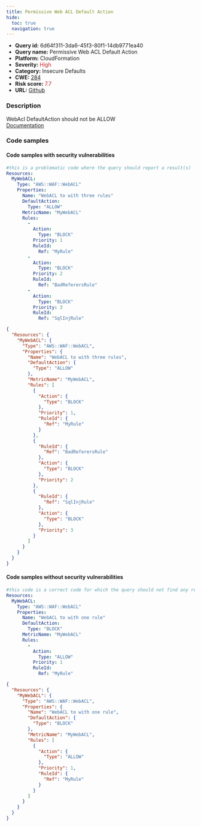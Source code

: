 ```yaml
---
title: Permissive Web ACL Default Action
hide:
  toc: true
  navigation: true
---
```


<style>
  .highlight .hll {
    background-color: #ff171742;
  }
  .md-content {
    max-width: 1100px;
    margin: 0 auto;
  }
</style>

-   **Query id:** 6d64f311-3da6-45f3-80f1-14db9771ea40
-   **Query name:** Permissive Web ACL Default Action
-   **Platform:** CloudFormation
-   **Severity:** <span style="color:#bb2124">High</span>
-   **Category:** Insecure Defaults
-   **CWE:** <a href="https://cwe.mitre.org/data/definitions/284.html" onclick="newWindowOpenerSafe(event, 'https://cwe.mitre.org/data/definitions/284.html')">284</a>
-   **Risk score:** <span style="color:#bb2124">7.7</span>
-   **URL:** [Github](https://github.com/Checkmarx/kics/tree/master/assets/queries/cloudFormation/aws/webacl_allow_defaultaction)

### Description
WebAcl DefaultAction should not be ALLOW<br>
[Documentation](https://docs.aws.amazon.com/AWSCloudFormation/latest/UserGuide/aws-resource-waf-webacl.html)

### Code samples
#### Code samples with security vulnerabilities
```yaml title="Positive test num. 1 - yaml file" hl_lines="8"
#this is a problematic code where the query should report a result(s)
Resources:
  MyWebACL:
    Type: "AWS::WAF::WebACL"
    Properties:
      Name: "WebACL to with three rules"
      DefaultAction:
        Type: "ALLOW"
      MetricName: "MyWebACL"
      Rules:
        -
          Action:
            Type: "BLOCK"
          Priority: 1
          RuleId:
            Ref: "MyRule"
        -
          Action:
            Type: "BLOCK"
          Priority: 2
          RuleId:
            Ref: "BadReferersRule"
        -
          Action:
            Type: "BLOCK"
          Priority: 3
          RuleId:
            Ref: "SqlInjRule"

```
```json title="Positive test num. 2 - json file" hl_lines="8"
{
  "Resources": {
    "MyWebACL": {
      "Type": "AWS::WAF::WebACL",
      "Properties": {
        "Name": "WebACL to with three rules",
        "DefaultAction": {
          "Type": "ALLOW"
        },
        "MetricName": "MyWebACL",
        "Rules": [
          {
            "Action": {
              "Type": "BLOCK"
            },
            "Priority": 1,
            "RuleId": {
              "Ref": "MyRule"
            }
          },
          {
            "RuleId": {
              "Ref": "BadReferersRule"
            },
            "Action": {
              "Type": "BLOCK"
            },
            "Priority": 2
          },
          {
            "RuleId": {
              "Ref": "SqlInjRule"
            },
            "Action": {
              "Type": "BLOCK"
            },
            "Priority": 3
          }
        ]
      }
    }
  }
}

```


#### Code samples without security vulnerabilities
```yaml title="Negative test num. 1 - yaml file"
#this code is a correct code for which the query should not find any result
Resources:
  MyWebACL:
    Type: "AWS::WAF::WebACL"
    Properties:
      Name: "WebACL to with one rule"
      DefaultAction:
        Type: "BLOCK"
      MetricName: "MyWebACL"
      Rules:
        -
          Action:
            Type: "ALLOW"
          Priority: 1
          RuleId:
            Ref: "MyRule"

```
```json title="Negative test num. 2 - json file"
{
  "Resources": {
    "MyWebACL": {
      "Type": "AWS::WAF::WebACL",
      "Properties": {
        "Name": "WebACL to with one rule",
        "DefaultAction": {
          "Type": "BLOCK"
        },
        "MetricName": "MyWebACL",
        "Rules": [
          {
            "Action": {
              "Type": "ALLOW"
            },
            "Priority": 1,
            "RuleId": {
              "Ref": "MyRule"
            }
          }
        ]
      }
    }
  }
}

```

